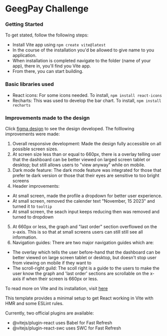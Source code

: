 # GeegPay Challenge

### Getting Started

To get stated, follow the following steps:

- Install Vite app using `npm create vite@latest`
- In the course of the installation you'd be allowed to give name to you application.
- When installation is completed navigate to the folder (name of your app), there in, you'll find you Vite app.
- From there, you can start building.

### Basic libraries used

- React icons: For some icons needed. To install, `npm install react-icons`
- Recharts: This was used to develop the bar chart. To install, `npm install recharts`

### Improvements made to the design

Click [figma design](https://www.figma.com/file/IvIZCBKMfmY3Qty0Gqx6S8/Analytics-Dashboard?node-id=1%3A3&mode=dev) to see the design developed. The folllowing improvements were made:

1. Overall responsive development: Made the design fully accessible on all possible screen sizes.
2. At screen size less than or equal to 660px, there is a overlay telling user that the dashboard can be better viewed on larged screen tablet or desktop; but still allows users to "view anyway" while on mobile.
3. Dark mode feature: The dark mode feature was integrated for those that prefer te dark version or those that their eyes are sensitive to too bright screens
4. Header improvements:

- At small screen, made the profile a dropdown for better user experience.
- At small screen, removed the calender text "November, 15 2023" and turned it to `tooltip`
- At small screen, the seach input keeps reducing then was removed and turned to dropdown

5. At 660px or less, the graph and "last order" section overflowed on the x-axis. This is so that at small screens users can still still see all information.
6. Navigation guides: There are two major navigation guides which are:

- The overlay which tells the user before-hand that the dashboard can be better viewed on large screen tablet or desktop, but doesn't stop user from viewing on mobile if they want to
- The scroll-right guild: The scoll right is a guide to the users to make the user know the graph and 'last order' sections are scrollable on the x-axis if when their screen is 660px or less.

To read more on Vite and its installation, visit [here](https://vitejs.dev/)

This template provides a minimal setup to get React working in Vite with HMR and some ESLint rules.

Currently, two official plugins are available:

- @vitejs/plugin-react uses Babel for Fast Refresh
- @vitejs/plugin-react-swc uses SWC for Fast Refresh
